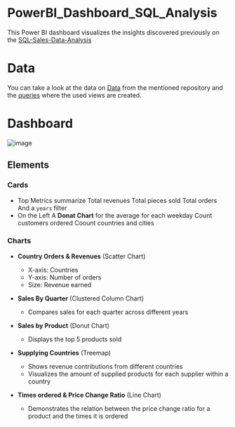 # PowerBI_Dashboard_SQL_Analysis
This Power BI dashboard visualizes the insights discovered previously on the [SQL-Sales-Data-Analysis](https://github.com/LilHuss26/SQL-Sales-Data-Analysis) 
# Data 
You can take a look at the data on [Data](https://github.com/LilHuss26/SQL-Sales-Data-Analysis/tree/main/Data) from the mentioned repository and the [queries](https://github.com/LilHuss26/SQL-Sales-Data-Analysis/tree/main/Analysis%20Queries) where the used views are created.
# Dashboard
![image](https://github.com/user-attachments/assets/d19c022b-70b3-4db1-b8bc-bd310ec04c94)
## Elements
### Cards
+ Top Metrics summarize
  Total revenues
  Total pieces sold
  Total orders
  And a `years` filter
+ On the Left
  A **Donat Chart** for the average for each weekday
  Count customers ordered
  Coount countries and cities
### Charts
+ **Country Orders & Revenues** (Scatter Chart)
  * X-axis: Countries
  * Y-axis: Number of orders
  * Size: Revenue earned

+ **Sales By Quarter** (Clustered Column Chart)
  * Compares sales for each quarter across different years

+ **Sales by Product** (Donut Chart)
  * Displays the top 5 products sold

+ **Supplying Countries** (Treemap)
  * Shows revenue contributions from different countries
  * Visualizes the amount of supplied products for each supplier within a country

+ **Times ordered & Price Change Ratio** (Line Chart)
  * Demonstrates the relation between the price change ratio for a product and the times it is ordered
